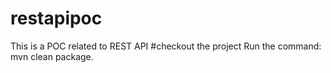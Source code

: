 # restapipoc
This is a POC related to REST API
#checkout the project
Run  the command: mvn clean package.

